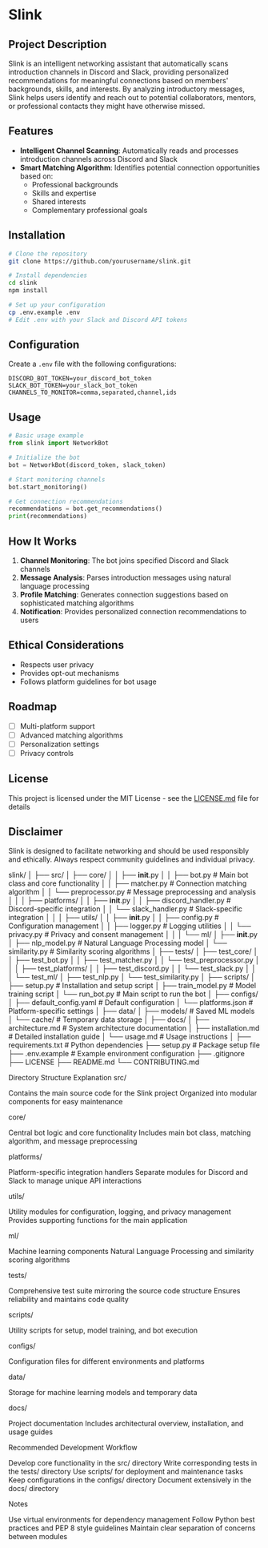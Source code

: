 # Slink

## Project Description

Slink is an intelligent networking assistant that automatically scans introduction channels in Discord and Slack, providing personalized recommendations for meaningful connections based on members' backgrounds, skills, and interests. By analyzing introductory messages, Slink helps users identify and reach out to potential collaborators, mentors, or professional contacts they might have otherwise missed.

## Features

- **Intelligent Channel Scanning**: Automatically reads and processes introduction channels across Discord and Slack
- **Smart Matching Algorithm**: Identifies potential connection opportunities based on:
  - Professional backgrounds
  - Skills and expertise
  - Shared interests
  - Complementary professional goals

## Installation

```bash
# Clone the repository
git clone https://github.com/yourusername/slink.git

# Install dependencies
cd slink
npm install

# Set up your configuration
cp .env.example .env
# Edit .env with your Slack and Discord API tokens
```

## Configuration

Create a `.env` file with the following configurations:

```
DISCORD_BOT_TOKEN=your_discord_bot_token
SLACK_BOT_TOKEN=your_slack_bot_token
CHANNELS_TO_MONITOR=comma,separated,channel,ids
```

## Usage

```python
# Basic usage example
from slink import NetworkBot

# Initialize the bot
bot = NetworkBot(discord_token, slack_token)

# Start monitoring channels
bot.start_monitoring()

# Get connection recommendations
recommendations = bot.get_recommendations()
print(recommendations)
```

## How It Works

1. **Channel Monitoring**: The bot joins specified Discord and Slack channels
2. **Message Analysis**: Parses introduction messages using natural language processing
3. **Profile Matching**: Generates connection suggestions based on sophisticated matching algorithms
4. **Notification**: Provides personalized connection recommendations to users

## Ethical Considerations

- Respects user privacy
- Provides opt-out mechanisms
- Follows platform guidelines for bot usage

## Roadmap

- [ ] Multi-platform support
- [ ] Advanced matching algorithms
- [ ] Personalization settings
- [ ] Privacy controls

## License

This project is licensed under the MIT License - see the [LICENSE.md](LICENSE.md) file for details

## Disclaimer

Slink is designed to facilitate networking and should be used responsibly and ethically. Always respect community guidelines and individual privacy.

slink/
│
├── src/
│   ├── core/
│   │   ├── __init__.py
│   │   ├── bot.py              # Main bot class and core functionality
│   │   ├── matcher.py          # Connection matching algorithm
│   │   └── preprocessor.py     # Message preprocessing and analysis
│   │
│   ├── platforms/
│   │   ├── __init__.py
│   │   ├── discord_handler.py  # Discord-specific integration
│   │   └── slack_handler.py    # Slack-specific integration
│   │
│   ├── utils/
│   │   ├── __init__.py
│   │   ├── config.py           # Configuration management
│   │   ├── logger.py           # Logging utilities
│   │   └── privacy.py          # Privacy and consent management
│   │
│   └── ml/
│       ├── __init__.py
│       ├── nlp_model.py        # Natural Language Processing model
│       └── similarity.py       # Similarity scoring algorithms
│
├── tests/
│   ├── test_core/
│   │   ├── test_bot.py
│   │   ├── test_matcher.py
│   │   └── test_preprocessor.py
│   │
│   ├── test_platforms/
│   │   ├── test_discord.py
│   │   └── test_slack.py
│   │
│   └── test_ml/
│       ├── test_nlp.py
│       └── test_similarity.py
│
├── scripts/
│   ├── setup.py                # Installation and setup script
│   ├── train_model.py          # Model training script
│   └── run_bot.py              # Main script to run the bot
│
├── configs/
│   ├── default_config.yaml     # Default configuration
│   └── platforms.json          # Platform-specific settings
│
├── data/
│   ├── models/                 # Saved ML models
│   └── cache/                  # Temporary data storage
│
├── docs/
│   ├── architecture.md         # System architecture documentation
│   ├── installation.md         # Detailed installation guide
│   └── usage.md                # Usage instructions
│
├── requirements.txt            # Python dependencies
├── setup.py                    # Package setup file
├── .env.example                # Example environment configuration
├── .gitignore
├── LICENSE
├── README.md
└── CONTRIBUTING.md

Directory Structure Explanation
src/

Contains the main source code for the Slink project
Organized into modular components for easy maintenance

core/

Central bot logic and core functionality
Includes main bot class, matching algorithm, and message preprocessing

platforms/

Platform-specific integration handlers
Separate modules for Discord and Slack to manage unique API interactions

utils/

Utility modules for configuration, logging, and privacy management
Provides supporting functions for the main application

ml/

Machine learning components
Natural Language Processing and similarity scoring algorithms

tests/

Comprehensive test suite mirroring the source code structure
Ensures reliability and maintains code quality

scripts/

Utility scripts for setup, model training, and bot execution

configs/

Configuration files for different environments and platforms

data/

Storage for machine learning models and temporary data

docs/

Project documentation
Includes architectural overview, installation, and usage guides

Recommended Development Workflow

Develop core functionality in the src/ directory
Write corresponding tests in the tests/ directory
Use scripts/ for deployment and maintenance tasks
Keep configurations in the configs/ directory
Document extensively in the docs/ directory

Notes

Use virtual environments for dependency management
Follow Python best practices and PEP 8 style guidelines
Maintain clear separation of concerns between modules
